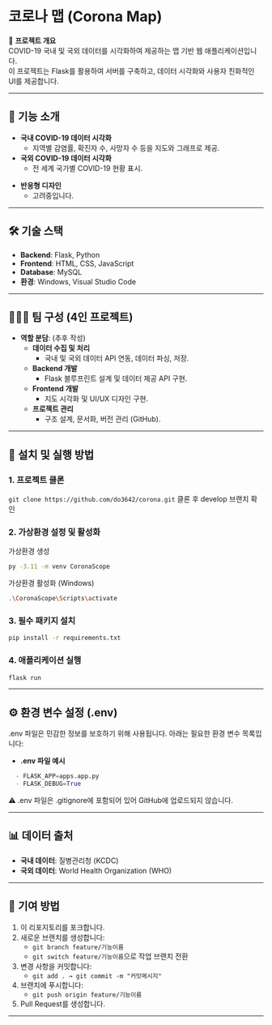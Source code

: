 # 코로나 맵 (Corona Map)

📌 **프로젝트 개요**  
COVID-19 국내 및 국외 데이터를 시각화하여 제공하는 맵 기반 웹 애플리케이션입니다.  
이 프로젝트는 Flask를 활용하여 서버를 구축하고, 데이터 시각화와 사용자 친화적인 UI를 제공합니다.

---

## 🚀 **기능 소개**
- **국내 COVID-19 데이터 시각화**  
  - 지역별 감염률, 확진자 수, 사망자 수 등을 지도와 그래프로 제공.
- **국외 COVID-19 데이터 시각화**  
  - 전 세계 국가별 COVID-19 현황 표시.
<!-- - **실시간 데이터 업데이트**  
  - 외부 API 또는 데이터베이스를 활용하여 최신 데이터를 유지. -->
- **반응형 디자인**  
  - 고려중입니다.

---

## 🛠️ **기술 스택**
- **Backend**: Flask, Python  
- **Frontend**: HTML, CSS, JavaScript  
- **Database**: MySQL  
- **환경**: Windows, Visual Studio Code  

---

## 🧑‍🤝‍🧑 **팀 구성 (4인 프로젝트)**
- **역할 분담**: (추후 작성)  
  - **데이터 수집 및 처리**  
    - 국내 및 국외 데이터 API 연동, 데이터 파싱, 저장.
  - **Backend 개발**  
    - Flask 블루프린트 설계 및 데이터 제공 API 구현.
  - **Frontend 개발**  
    - 지도 시각화 및 UI/UX 디자인 구현.
  - **프로젝트 관리**  
    - 구조 설계, 문서화, 버전 관리 (GitHub).

---

## 📜 **설치 및 실행 방법**

### 1. 프로젝트 클론
`git clone https://github.com/do3642/corona.git`
클론 후 develop 브랜치 확인

### 2. 가상환경 설정 및 활성화
가상환경 생성  
```bash
py -3.11 -m venv CoronaScope  
```

가상환경 활성화 (Windows)  
```bash
.\CoronaScope\Scripts\activate
```

### 3. 필수 패키지 설치
```bash
pip install -r requirements.txt
```

### 4. 애플리케이션 실행
```bash
flask run
```

---

## ⚙️ **환경 변수 설정 (.env)**
.env 파일은 민감한 정보를 보호하기 위해 사용됩니다. 아래는 필요한 환경 변수 목록입니다:

- **.env 파일 예시**
```python
  - FLASK_APP=apps.app.py
  - FLASK_DEBUG=True
```

⚠️ .env 파일은 .gitignore에 포함되어 있어 GitHub에 업로드되지 않습니다.

---

## 📊 **데이터 출처**
- **국내 데이터**: 질병관리청 (KCDC)  
- **국외 데이터**: World Health Organization (WHO)  

---

## 🤝 **기여 방법**
1. 이 리포지토리를 포크합니다.
2. 새로운 브랜치를 생성합니다:
   - `git branch feature/기능이름`
   - `git switch feature/기능이름`으로 작업 브랜치 전환
3. 변경 사항을 커밋합니다:
   - `git add . → git commit -m "커밋메시지"`
4. 브랜치에 푸시합니다:
   - `git push origin feature/기능이름`
5. Pull Request를 생성합니다.

---

